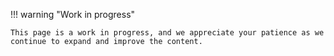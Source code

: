 !!! warning "Work in progress"

    This page is a work in progress, and we appreciate your patience as we continue to expand and improve the content.

